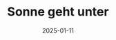 ---
layout: main/post-photos.html
title: Sonne geht unter
description: Sonne geht unter
keyword: Sonne geht unter
cover: 
  - url: /asset/photos/Sonne geht unter.jpeg
thumbnail: /asset/photos/Sonne geht unter.jpeg
date: 2025-01-11
tags: 
  - Fujifilm
  - X100
---